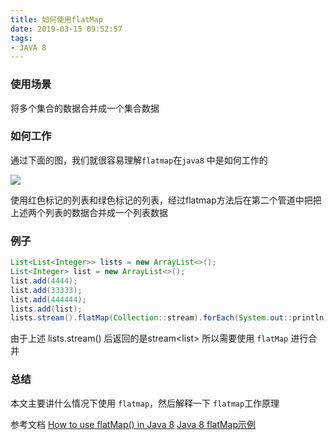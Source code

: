 ```yaml
---
title: 如何使用flatMap
date: 2019-03-15 09:52:57
tags:
- JAVA 8
---
```


### 使用场景

将多个集合的数据合并成一个集合数据

### 如何工作

通过下面的图，我们就很容易理解`flatmap`在`java8` 中是如何工作的

![](https://img.mupaie.com/20190304131022877.png)

使用红色标记的列表和绿色标记的列表，经过flatmap方法后在第二个管道中把把上述两个列表的数据合并成一个列表数据

###  例子

```java
List<List<Integer>> lists = new ArrayList<>();
List<Integer> list = new ArrayList<>();
list.add(4444);
list.add(33333);
list.add(444444);
lists.add(list);
lists.stream().flatMap(Collection::stream).forEach(System.out::println);
```
由于上述 lists.stream() 后返回的是stream<list<Integer>> 所以需要使用 `flatMap` 进行合并
### 总结

本文主要讲什么情况下使用 `flatmap`，然后解释一下 `flatmap`工作原理

参考文档
[How to use flatMap() in Java 8](http://www.java67.com/2016/03/how-to-use-flatmap-in-java-8-stream.html)
[Java 8 flatMap示例](https://www.mkyong.com/java8/java-8-flatmap-example/)


